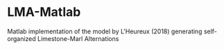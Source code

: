 # LMA-Matlab
Matlab implementation of the model by L'Heureux (2018) generating self-organized Limestone-Marl Alternations
